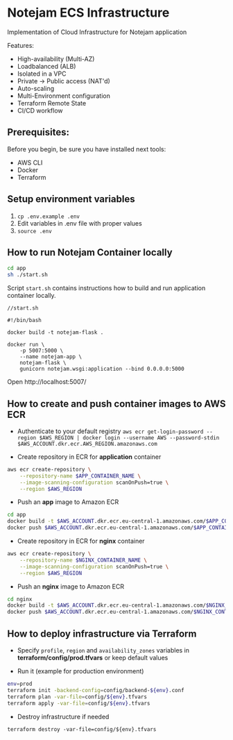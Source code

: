 # Notejam ECS Infrastructure

Implementation of Cloud Infrastructure for Notejam application

Features:
* High-availability (Multi-AZ)
* Loadbalanced (ALB)
* Isolated in a VPC
* Private -> Public access (NAT'd)
* Auto-scaling
* Multi-Environment configuration
* Terraform Remote State
* CI/CD workflow

## Prerequisites:

Before you begin, be sure you have installed next tools:
* AWS CLI
* Docker
* Terraform


## Setup environment variables

1. `cp .env.example .env`
2. Edit variables in .env file with proper values
3. `source .env`


## How to run Notejam Container locally

```bash
cd app
sh ./start.sh
```

Script `start.sh` contains instructions how to build and run application container locally.

```
//start.sh

#!/bin/bash

docker build -t notejam-flask .

docker run \
    -p 5007:5000 \
    --name notejam-app \
    notejam-flask \
    gunicorn notejam.wsgi:application --bind 0.0.0.0:5000
```    

Open http://localhost:5007/


## How to create and push container images to AWS ECR

* Authenticate to your default registry
`aws ecr get-login-password --region $AWS_REGION | docker login --username AWS --password-stdin $AWS_ACCOUNT.dkr.ecr.AWS_REGION.amazonaws.com`

* Create repository in ECR for **application** container

```bash
aws ecr create-repository \
    --repository-name $APP_CONTAINER_NAME \
    --image-scanning-configuration scanOnPush=true \
    --region $AWS_REGION
```    

* Push an **app** image to Amazon ECR

```bash
cd app
docker build -t $AWS_ACCOUNT.dkr.ecr.eu-central-1.amazonaws.com/$APP_CONTAINER_NAME:latest .
docker push $AWS_ACCOUNT.dkr.ecr.eu-central-1.amazonaws.com/$APP_CONTAINER_NAME:latest
```

* Create repository in ECR for **nginx** container

```bash
aws ecr create-repository \
    --repository-name $NGINX_CONTAINER_NAME \
    --image-scanning-configuration scanOnPush=true \
    --region $AWS_REGION
```    

* Push an **nginx** image to Amazon ECR

```bash
cd nginx
docker build -t $AWS_ACCOUNT.dkr.ecr.eu-central-1.amazonaws.com/$NGINX_CONTAINER_NAME:latest .
docker push $AWS_ACCOUNT.dkr.ecr.eu-central-1.amazonaws.com/$NGINX_CONTAINER_NAME:latest
```

## How to deploy infrastructure via Terraform

* Specify `profile`, `region` and `availability_zones` variables in **terraform/config/prod.tfvars** or keep default values

* Run it (example for production environment)

```bash
env=prod
terraform init -backend-config=config/backend-${env}.conf
terraform plan -var-file=config/${env}.tfvars
terraform apply -var-file=config/${env}.tfvars
```
* Destroy infrastructure if needed

`terraform destroy -var-file=config/${env}.tfvars`